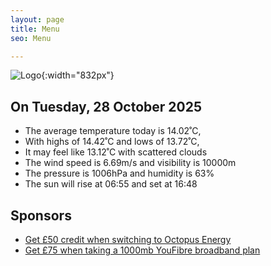 ```yaml
---
layout: page
title: Menu
seo: Menu

---
```


![Logo](/images/logo.jpg){:width="832px"}

<!-- weather_marker starts -->
## On Tuesday, 28 October 2025

- The average temperature today is 14.02˚C,
- With highs of 14.42˚C and lows of 13.72˚C,
- It may feel like 13.12˚C with scattered clouds
- The wind speed is 6.69m/s and visibility is 10000m
- The pressure is 1006hPa and humidity is 63%
- The sun will rise at 06:55 and set at 16:48

<!-- weather_marker ends -->

## Sponsors

- [Get £50 credit when switching to Octopus Energy](https://bit.ly/3oD1nnS)
- [Get £75 when taking a 1000mb YouFibre broadband plan](https://aklam.io/91zWhU?)
